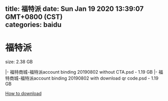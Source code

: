 
title: 福特派
date: Sun Jan 19 2020 13:39:07 GMT+0800 (CST)    
categories: baidu
---

# 福特派
size: 2.38 GB
 
 
|- 福特商城-福特派account binding 20190802 without CTA.psd - 1.19 GB
|- 福特商城-福特派account binding 20190802 with download qr code.psd - 1.19 GB

[How to download](https://bpcam.bemobtrk.com/go/2ceec3aa-1ca2-46d6-b9ff-aaa5c184517c?jno=3838)